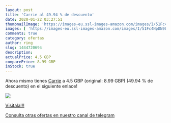 ```yaml
---
layout: post
title: 'Carrie al 49.94 % de descuento'
date: 2020-01-22 03:27:51
thumbnailImage: 'https://images-eu.ssl-images-amazon.com/images/I/51Fc4NpDN9L._SL200_.jpg'
images: [ 'https://images-eu.ssl-images-amazon.com/images/I/51Fc4NpDN9L._SL200_.jpg' ]
comments: true
category: ofertas
author: ring
slug: 1444720694
description:
actualPrice: 4.5 GBP
comparePrice: 8.99 GBP
inStock: true
---
```


Ahora mismo tienes [Carrie](https://www.amazon.co.uk/dp/1444720694/?tag=redken01-21) a 4.5 GBP (original: 8.99 GBP) (49.94 %  de descuento) en el siguiente enlace!

[![](https://images-eu.ssl-images-amazon.com/images/I/51Fc4NpDN9L._SL200_.jpg)](https://www.amazon.co.uk/dp/1444720694/?tag=redken01-21)

[Visítala!!!](https://www.amazon.co.uk/dp/1444720694/?tag=redken01-21)

[Consulta otras ofertas en nuestro canal de telegram](https://t.me/s/ofertas25)
